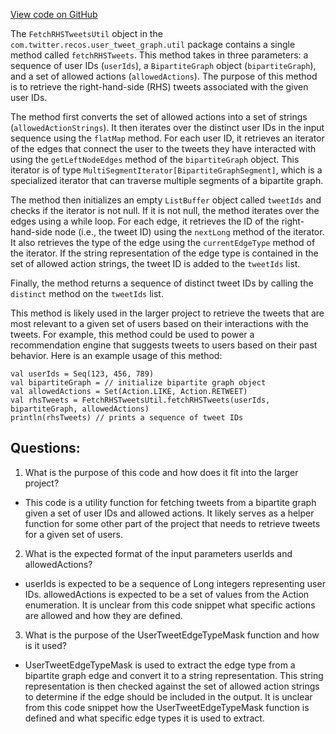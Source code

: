 [View code on GitHub](https://github.com/misbahsy/the-algorithm/src/scala/com/twitter/recos/user_tweet_graph/util/FetchRHSTweetsUtil.scala)

The `FetchRHSTweetsUtil` object in the `com.twitter.recos.user_tweet_graph.util` package contains a single method called `fetchRHSTweets`. This method takes in three parameters: a sequence of user IDs (`userIds`), a `BipartiteGraph` object (`bipartiteGraph`), and a set of allowed actions (`allowedActions`). The purpose of this method is to retrieve the right-hand-side (RHS) tweets associated with the given user IDs.

The method first converts the set of allowed actions into a set of strings (`allowedActionStrings`). It then iterates over the distinct user IDs in the input sequence using the `flatMap` method. For each user ID, it retrieves an iterator of the edges that connect the user to the tweets they have interacted with using the `getLeftNodeEdges` method of the `bipartiteGraph` object. This iterator is of type `MultiSegmentIterator[BipartiteGraphSegment]`, which is a specialized iterator that can traverse multiple segments of a bipartite graph.

The method then initializes an empty `ListBuffer` object called `tweetIds` and checks if the iterator is not null. If it is not null, the method iterates over the edges using a while loop. For each edge, it retrieves the ID of the right-hand-side node (i.e., the tweet ID) using the `nextLong` method of the iterator. It also retrieves the type of the edge using the `currentEdgeType` method of the iterator. If the string representation of the edge type is contained in the set of allowed action strings, the tweet ID is added to the `tweetIds` list.

Finally, the method returns a sequence of distinct tweet IDs by calling the `distinct` method on the `tweetIds` list.

This method is likely used in the larger project to retrieve the tweets that are most relevant to a given set of users based on their interactions with the tweets. For example, this method could be used to power a recommendation engine that suggests tweets to users based on their past behavior. Here is an example usage of this method:

```
val userIds = Seq(123, 456, 789)
val bipartiteGraph = // initialize bipartite graph object
val allowedActions = Set(Action.LIKE, Action.RETWEET)
val rhsTweets = FetchRHSTweetsUtil.fetchRHSTweets(userIds, bipartiteGraph, allowedActions)
println(rhsTweets) // prints a sequence of tweet IDs
```
## Questions: 
 1. What is the purpose of this code and how does it fit into the larger project?
- This code is a utility function for fetching tweets from a bipartite graph given a set of user IDs and allowed actions. It likely serves as a helper function for some other part of the project that needs to retrieve tweets for a given set of users.

2. What is the expected format of the input parameters userIds and allowedActions?
- userIds is expected to be a sequence of Long integers representing user IDs. allowedActions is expected to be a set of values from the Action enumeration. It is unclear from this code snippet what specific actions are allowed and how they are defined.

3. What is the purpose of the UserTweetEdgeTypeMask function and how is it used?
- UserTweetEdgeTypeMask is used to extract the edge type from a bipartite graph edge and convert it to a string representation. This string representation is then checked against the set of allowed action strings to determine if the edge should be included in the output. It is unclear from this code snippet how the UserTweetEdgeTypeMask function is defined and what specific edge types it is used to extract.